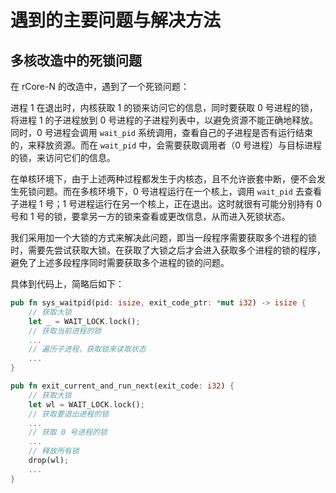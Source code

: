 # 遇到的主要问题与解决方法

## 多核改造中的死锁问题

在 rCore-N 的改造中，遇到了一个死锁问题：

进程 1 在退出时，内核获取 1 的锁来访问它的信息，同时要获取 0 号进程的锁，将进程 1 的子进程放到 0 号进程的子进程列表中，以避免资源不能正确地释放。同时，0 号进程会调用 `wait_pid` 系统调用，查看自己的子进程是否有运行结束的，来释放资源。而在 `wait_pid` 中，会需要获取调用者（0 号进程）与目标进程的锁，来访问它们的信息。

在单核环境下，由于上述两种过程都发生于内核态，且不允许嵌套中断，便不会发生死锁问题。而在多核环境下，0 号进程运行在一个核上，调用 `wait_pid` 去查看子进程 1 号；1 号进程运行在另一个核上，正在退出。这时就很有可能分别持有 0 号和 1 号的锁，要拿另一方的锁来查看或更改信息，从而进入死锁状态。

我们采用加一个大锁的方式来解决此问题，即当一段程序需要获取多个进程的锁时，需要先尝试获取大锁。在获取了大锁之后才会进入获取多个进程的锁的程序，避免了上述多段程序同时需要获取多个进程的锁的问题。

具体到代码上，简略后如下：

```rust
pub fn sys_waitpid(pid: isize, exit_code_ptr: *mut i32) -> isize {
    // 获取大锁
    let _ = WAIT_LOCK.lock();
    // 获取当前进程的锁
    ...
    // 遍历子进程，获取锁来读取状态
    ...
}

pub fn exit_current_and_run_next(exit_code: i32) {
    // 获取大锁
    let wl = WAIT_LOCK.lock();
    // 获取要退出进程的锁
    ...
    // 获取 0 号进程的锁
    ...
    // 释放所有锁
    drop(wl);
    ...
}
```
